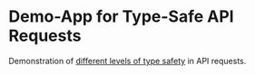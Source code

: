 # Demo-App for Type-Safe API Requests

Demonstration of [different levels of type safety](/client/src/levels) in API requests.
